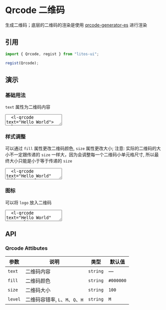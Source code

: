 # Qrcode 二维码

生成二维码；底层的二维码的渲染是使用 [qrcode-generator-es](https://www.npmjs.com/package/qrcode-generator-es) 进行渲染

## 引用

```js
import { Qrcode, regist } from "litos-ui";

regist(Qrcode);
```

## 演示

### 基础用法

`text` 属性为二维码内容

<ClientOnly>
<l-code-preview>
<textarea lang="html">
  <l-qrcode text="Hello World"></l-qrcode>
</textarea>
</l-code-preview>
</ClientOnly>

### 样式调整

可以通过 `fill` 属性更改二维码颜色, `size` 属性更改大小; 注意: 实际的二维码的大小不一定跟传递的 `size` 一样大，因为会调整每一个二维码小单元格尺寸, 所以最终大小只能是小于等于传递的 `size`

<ClientOnly>
<l-code-preview>
<textarea lang="html">
  <l-qrcode text="Hello World" fill="#4998f4" size="120"></l-qrcode>
</textarea>
</l-code-preview>
</ClientOnly>

### 图标

可以将 `logo` 放入二维码

<ClientOnly>
<l-code-preview>
<textarea lang="html">
  <l-qrcode text="Hello World" icon="/litos-ui/logo.svg"></l-qrcode>
</textarea>
</l-code-preview>
</ClientOnly>

## API

### Qrcode Attibutes

<!-- prettier-ignore -->
| 参数 | 说明 | 类型 | 默认值 |
| --- | --- | --- | --- |
| `text` | 二维码内容 | `string` | — |
| `fill` | 二维码颜色 | `string` | `#000000` |
| `size` | 二维码大小 | `string` | `100` |
| `level`| 二维码容错率, `L`、`M`、`Q`、`H` | `string` | `M` |

